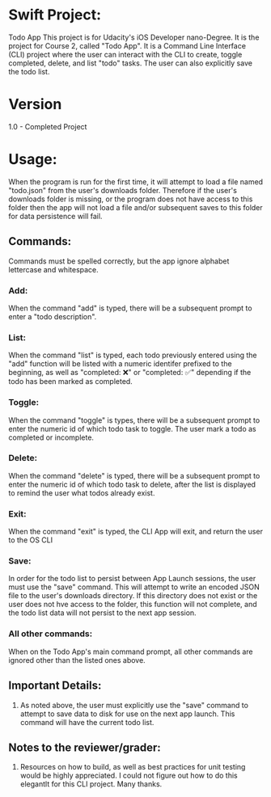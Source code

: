 # Swift Project: 
Todo App This project is for Udacity's iOS Developer nano-Degree. 
It is the project for Course 2, called "Todo App". It is a Command Line Interface (CLI) project where the user can interact with the CLI to create, toggle completed, delete, and list "todo" tasks.  The user can also explicitly save the todo list.

# Version
1.0 - Completed Project

# Usage:
When the program is run for the first time, it will attempt to load a file named "todo.json" from the user's downloads folder.  Therefore if the user's downloads folder is missing, or the program does not have access to this folder then the app will not load a file and/or subsequent saves to this folder for data persistence will fail.

## Commands:
Commands must be spelled correctly, but the app ignore alphabet lettercase and whitespace.

### Add: 
When the command "add" is typed, there will be a subsequent prompt to enter a "todo description".

### List: 
When the command "list" is typed, each todo previously entered using the "add" function will be listed with a numeric identifer prefixed to the beginning, as well as "completed: ❌" or "completed: ✅" depending if the todo has been marked as completed.

### Toggle: 
When the command "toggle" is types, there will be a subsequent prompt to enter the numeric id of which todo task to toggle.  The user mark a todo as completed or incomplete.

### Delete: 
When the command "delete" is typed, there will be a subsequent prompt to enter the numeric id of which todo task to delete, after the list is displayed to remind the user what todos already exist.

### Exit:
When the command "exit" is typed, the CLI App will exit, and return the user to the OS CLI

### Save:
In order for the todo list to persist between App Launch sessions, the user must use the "save" command.  This will attempt to write an encoded JSON file to the user's downloads directory.  If this directory does not exist or the user does not hve access to the folder, this function will not complete, and the todo list data will not persist to the next app session. 

### All other commands:
When on the Todo App's main command prompt, all other commands are ignored other than the listed ones above.



## Important Details:
1. As noted above, the user must explicitly use the "save" command to attempt to save data to disk for use on the next app launch.  This command will have the current todo list.


## Notes to the reviewer/grader:
1. Resources on how to build, as well as best practices for unit testing would be highly appreciated.  I could not figure out how to do this elegantlt for this CLI project.  Many thanks.




